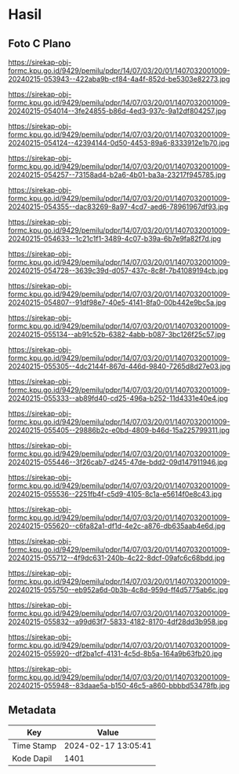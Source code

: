 # Hasil

## Foto C Plano

https://sirekap-obj-formc.kpu.go.id/9429/pemilu/pdpr/14/07/03/20/01/1407032001009-20240215-053943--422aba9b-cf84-4a4f-852d-be5303e82273.jpg

https://sirekap-obj-formc.kpu.go.id/9429/pemilu/pdpr/14/07/03/20/01/1407032001009-20240215-054014--3fe24855-b86d-4ed3-937c-9a12df804257.jpg

https://sirekap-obj-formc.kpu.go.id/9429/pemilu/pdpr/14/07/03/20/01/1407032001009-20240215-054124--42394144-0d50-4453-89a6-8333912e1b70.jpg

https://sirekap-obj-formc.kpu.go.id/9429/pemilu/pdpr/14/07/03/20/01/1407032001009-20240215-054257--73158ad4-b2a6-4b01-ba3a-23217f945785.jpg

https://sirekap-obj-formc.kpu.go.id/9429/pemilu/pdpr/14/07/03/20/01/1407032001009-20240215-054355--dac83269-8a97-4cd7-aed6-78961967df93.jpg

https://sirekap-obj-formc.kpu.go.id/9429/pemilu/pdpr/14/07/03/20/01/1407032001009-20240215-054633--1c21c1f1-3489-4c07-b39a-6b7e9fa82f7d.jpg

https://sirekap-obj-formc.kpu.go.id/9429/pemilu/pdpr/14/07/03/20/01/1407032001009-20240215-054728--3639c39d-d057-437c-8c8f-7b41089194cb.jpg

https://sirekap-obj-formc.kpu.go.id/9429/pemilu/pdpr/14/07/03/20/01/1407032001009-20240215-054807--91df98e7-40e5-4141-8fa0-00b442e9bc5a.jpg

https://sirekap-obj-formc.kpu.go.id/9429/pemilu/pdpr/14/07/03/20/01/1407032001009-20240215-055134--ab91c52b-6382-4abb-b087-3bc126f25c57.jpg

https://sirekap-obj-formc.kpu.go.id/9429/pemilu/pdpr/14/07/03/20/01/1407032001009-20240215-055305--4dc2144f-867d-446d-9840-7265d8d27e03.jpg

https://sirekap-obj-formc.kpu.go.id/9429/pemilu/pdpr/14/07/03/20/01/1407032001009-20240215-055333--ab89fd40-cd25-496a-b252-11d4331e40e4.jpg

https://sirekap-obj-formc.kpu.go.id/9429/pemilu/pdpr/14/07/03/20/01/1407032001009-20240215-055405--29886b2c-e0bd-4809-b46d-15a225799311.jpg

https://sirekap-obj-formc.kpu.go.id/9429/pemilu/pdpr/14/07/03/20/01/1407032001009-20240215-055446--3f26cab7-d245-47de-bdd2-09d147911946.jpg

https://sirekap-obj-formc.kpu.go.id/9429/pemilu/pdpr/14/07/03/20/01/1407032001009-20240215-055536--2251fb4f-c5d9-4105-8c1a-e5614f0e8c43.jpg

https://sirekap-obj-formc.kpu.go.id/9429/pemilu/pdpr/14/07/03/20/01/1407032001009-20240215-055620--c6fa82a1-df1d-4e2c-a876-db635aab4e6d.jpg

https://sirekap-obj-formc.kpu.go.id/9429/pemilu/pdpr/14/07/03/20/01/1407032001009-20240215-055712--4f9dc631-240b-4c22-8dcf-09afc6c68bdd.jpg

https://sirekap-obj-formc.kpu.go.id/9429/pemilu/pdpr/14/07/03/20/01/1407032001009-20240215-055750--eb952a6d-0b3b-4c8d-959d-ff4d5775ab6c.jpg

https://sirekap-obj-formc.kpu.go.id/9429/pemilu/pdpr/14/07/03/20/01/1407032001009-20240215-055832--a99d63f7-5833-4182-8170-4df28dd3b958.jpg

https://sirekap-obj-formc.kpu.go.id/9429/pemilu/pdpr/14/07/03/20/01/1407032001009-20240215-055920--df2ba1cf-4131-4c5d-8b5a-164a9b63fb20.jpg

https://sirekap-obj-formc.kpu.go.id/9429/pemilu/pdpr/14/07/03/20/01/1407032001009-20240215-055948--83daae5a-b150-46c5-a860-bbbbd53478fb.jpg


## Metadata

| Key        | Value               |
| ---------- | ------------------- |
| Time Stamp | 2024-02-17 13:05:41 |
| Kode Dapil | 1401                |



